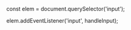 <!-- Original File for Exercise 02 -->
const elem = document.querySelector('input');

elem.addEventListener('input', handleInput);